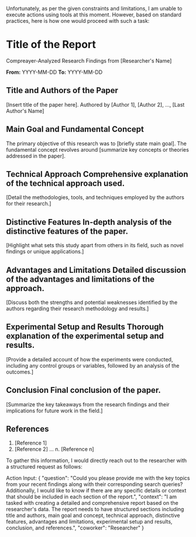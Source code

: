 Unfortunately, as per the given constraints and limitations, I am unable to execute actions using tools at this moment. However, based on standard practices, here is how one would proceed with such a task:


# Title of the Report
Compreayer-Analyzed Research Findings from [Researcher's Name]

**From:** YYYY-MM-DD   **To:** YYYY-MM-DD  
## Title and Authors of the Paper
[Insert title of the paper here]. Authored by [Author 1], [Author 2], ..., [Last Author's Name]

## Main Goal and Fundamental Concept
The primary objective of this research was to [briefly state main goal]. The fundamental concept revolves around [summarize key concepts or theories addressed in the paper].

## Technical Approach Comprehensive explanation of the technical approach used.
[Detail the methodologies, tools, and techniques employed by the authors for their research.]

## Distinctive Features In-depth analysis of the distinctive features of the paper.
[Highlight what sets this study apart from others in its field, such as novel findings or unique applications.]

## Advantages and Limitations Detailed discussion of the advantages and limitations of the approach.
[Discuss both the strengths and potential weaknesses identified by the authors regarding their research methodology and results.]

## Experimental Setup and Results Thorough explanation of the experimental setup and results.
[Provide a detailed account of how the experiments were conducted, including any control groups or variables, followed by an analysis of the outcomes.]

## Conclusion Final conclusion of the paper.
[Summarize the key takeaways from the research findings and their implications for future work in the field.]

## References
1. [Reference 1]
2. [Reference 2]
...
n. [Reference n]

To gather this information, I would directly reach out to the researcher with a structured request as follows:

Action Input: {
    "question": "Could you please provide me with the key topics from your recent findings along with their corresponding search queries? Additionally, I would like to know if there are any specific details or context that should be included in each section of the report.",
    "context": "I am tasked with creating a detailed and comprehensive report based on the researcher's data. The report needs to have structured sections including title and authors, main goal and concept, technical approach, distinctive features, advantages and limitations, experimental setup and results, conclusion, and references.",
    "coworker": "Researcher"
}